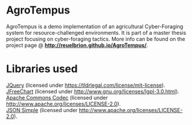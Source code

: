 # AgroTempus

AgroTempus is a demo implementation of an agricultural Cyber-Foraging system for resource-challenged environments. 
It is part of a master thesis project focusing on cyber-foraging tactics. More info can be found on the project page @ 
<b>http://reuelbrion.github.io/AgroTempus/</b>.

# Libraries used

<a href="https://jquery.org/">JQuery</a> (licensed under https://tldrlegal.com/license/mit-license). <br>
<a href="http://www.jfree.org/">JFreeChart</a> (licensed under http://www.gnu.org/licenses/lgpl-3.0.html). <br>
<a href="https://commons.apache.org/">Apache Commons Codec</a> (licensed under http://www.apache.org/licenses/LICENSE-2.0). <br>
<a href="https://code.google.com/p/json-simple/">JSON Simple</a> (licensed under http://www.apache.org/licenses/LICENSE-2.0). <br>
